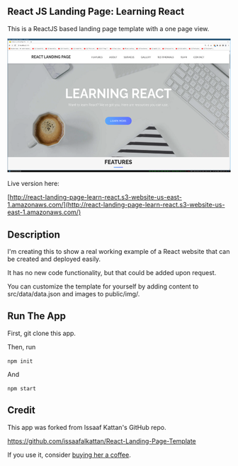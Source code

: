 ## React JS Landing Page: Learning React

This is a ReactJS based landing page template with a one page view. 


![screensot of learning react page running locally](./public/learn_react_page.png)

Live version here:

[http://react-landing-page-learn-react.s3-website-us-east-1.amazonaws.com/](http://react-landing-page-learn-react.s3-website-us-east-1.amazonaws.com/)

## Description

I'm creating this to show a real working example of a React website that can be created and deployed easily. 

It has no new code functionality, but that could be added upon request.

You can customize the template for yourself by adding content to src/data/data.json and images to public/img/.

## Run The App

First, git clone this app.

Then, run

`npm init`

And

`npm start`


## Credit

This app was forked from Issaaf Kattan's GitHub repo.

https://github.com/issaafalkattan/React-Landing-Page-Template

If you use it, consider <a href="https://www.buymeacoffee.com/issaaf">buying her a coffee</a>.

